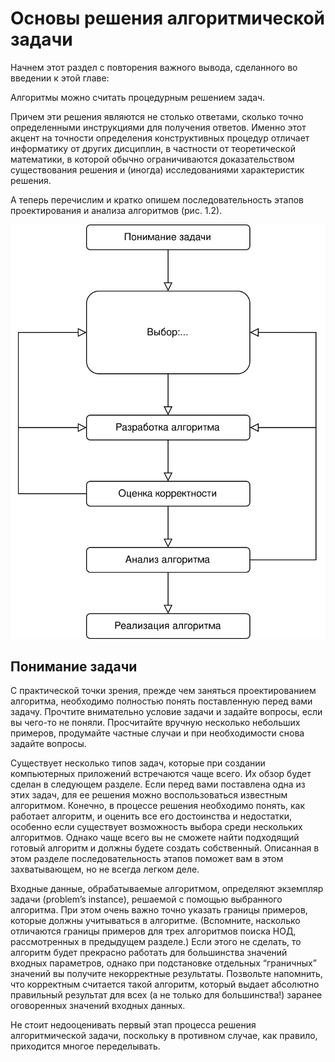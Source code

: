 # Основы решения алгоритмической задачи

Начнем этот раздел с повторения важного вывода, сделанного во введении к этой главе:

Алгоритмы можно считать процедурным решением задач.

Причем эти решения являются не столько ответами, сколько точно определенными инструкциями для получения ответов. Именно этот акцент на точности определения конструктивных процедур отличает информатику от других дисциплин, в частности от теоретической математики, в которой обычно ограничиваются доказательством существования решения и (иногда) исследованиями характеристик решения.

А теперь перечислим и кратко опишем последовательность этапов проектирования и анализа алгоритмов (рис. 1.2).

![Рисунок 1.2. Процесс проектирования и анализа алгоритма](pic-1-02.svg)

## Понимание задачи

С практической точки зрения, прежде чем заняться проектированием алгоритма, необходимо полностью понять поставленную перед вами задачу. Прочтите внимательно условие задачи и задайте вопросы, если вы чего-то не поняли. Просчитайте вручную несколько небольших примеров, продумайте частные случаи и при необходимости снова задайте вопросы.

Существует несколько типов задач, которые при создании компьютерных приложений встречаются чаще всего. Их обзор будет сделан в следующем разделе.
Если перед вами поставлена одна из этих задач, для ее решения можно воспользоваться известным алгоритмом. Конечно, в процессе решения необходимо понять, как работает алгоритм, и оценить все его достоинства и недостатки, особенно если существует возможность выбора среди нескольких алгоритмов. Однако чаще всего вы не сможете найти подходящий готовый алгоритм и должны будете создать собственный. Описанная в этом разделе последовательность этапов поможет вам в этом захватывающем, но не всегда легком деле.

Входные данные, обрабатываемые алгоритмом, определяют экземпляр задачи (problem’s instance), решаемой с помощью выбранного алгоритма. При этом очень важно точно указать границы примеров, которые должны учитываться в алгоритме. (Вспомните, насколько отличаются границы примеров для трех алгоритмов поиска НОД, рассмотренных в предыдущем разделе.) Если этого не сделать, то алгоритм будет прекрасно работать для большинства значений входных параметров, однако при подстановке отдельных “граничных” значений вы получите некорректные результаты. Позвольте напомнить, что корректным считается такой алгоритм, который выдает абсолютно правильный результат для всех (а не только для большинства!) заранее оговоренных значений входных данных.

Не стоит недооценивать первый этап процесса решения алгоритмической задачи, поскольку в противном случае, как правило, приходится многое переделывать.